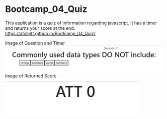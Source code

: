 # Bootcamp_04_Quiz

This application is a quiz of information regarding javascript. It has a timer and returns your score at the end. 
https://atollett.github.io/Bootcamp_04_Quiz/

Image of Question and Timer
![Image of Q](Assets/question.PNG)
Image of Returned Score
![Image of Score](Assets/returnedScore.PNG)
